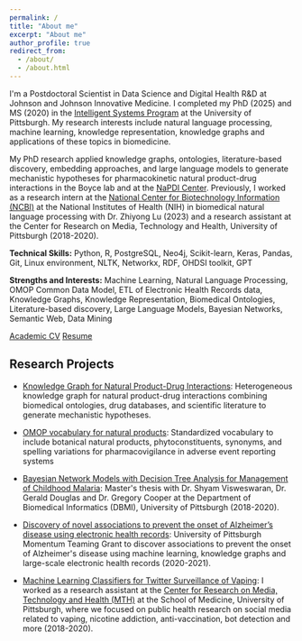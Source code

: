 ```yaml
---
permalink: /
title: "About me"
excerpt: "About me"
author_profile: true
redirect_from: 
  - /about/
  - /about.html
---
```


I'm a Postdoctoral Scientist in Data Science and Digital Health R&D at Johnson and Johnson Innovative Medicine. I completed my PhD (2025) and MS (2020) in the [Intelligent Systems Program](https://www.isp.pitt.edu/ "ISP") at the University of Pittsburgh. My research interests include natural language processing, machine learning, knowledge representation, knowledge graphs and applications of these topics in biomedicine. 

My PhD research applied knowledge graphs, ontologies, literature-based discovery, embedding approaches, and large language models to generate mechanistic hypotheses for pharmacokinetic natural product-drug interactions in the Boyce lab and at the [NaPDI Center](https://napdicenter.org/).  Previously, I worked as a research intern at the [National Center for Biotechnology Information (NCBI)](https://www.ncbi.nlm.nih.gov/research/bionlp/Research) at the National Institutes of Health (NIH) in biomedical natural language processing with Dr. Zhiyong Lu (2023) and a research assistant at the Center for Research on Media, Technology and Health, University of Pittsburgh (2018-2020).

**Technical Skills:** Python, R, PostgreSQL, Neo4j, Scikit-learn, Keras, Pandas, Git, Linux environment, NLTK, Networkx, RDF, OHDSI toolkit, GPT

**Strengths and Interests:** Machine Learning, Natural Language Processing, OMOP Common Data Model, ETL of Electronic Health Records data, Knowledge Graphs, Knowledge Representation, Biomedical Ontologies, Literature-based discovery, Large Language Models, Bayesian Networks, Semantic Web, Data Mining

<a class="btn btn--light--outline btn--info" href="https://sanyabt.github.io/files/CV.pdf">Academic CV</a>
<a class="btn btn--light--outline btn--info" href="https://sanyabt.github.io/files/Resume.pdf">Resume</a>

<h2>Research Projects</h2>

* [Knowledge Graph for Natural Product-Drug Interactions](https://sanyabt.github.io/projects/project-4/): Heterogeneous knowledge graph for natural product-drug interactions combining biomedical ontologies, drug databases, and scientific literature to generate mechanistic hypotheses.

* [OMOP vocabulary for natural products](https://sanyabt.github.io/projects/project-5/): Standardized vocabulary to include botanical natural products, phytoconstituents, synonyms, and spelling variations for pharmacovigilance in adverse event reporting systems

* [Bayesian Network Models with Decision Tree Analysis for Management of Childhood Malaria](https://sanyabt.github.io/projects/project-2/): Master's thesis with Dr. Shyam Visweswaran, Dr. Gerald Douglas and Dr. Gregory Cooper at the Department of Biomedical Informatics (DBMI), University of Pittsburgh (2018-2020).

* [Discovery of novel associations to prevent the onset of Alzheimer’s disease using electronic health records](https://sanyabt.github.io/projects/project-3/): University of Pittsburgh Momentum Teaming Grant to discover associations to prevent the onset of Alzheimer's disease using machine learning, knowledge graphs and large-scale electronic health records (2020-2021). 

* [Machine Learning Classifiers for Twitter Surveillance of Vaping](https://sanyabt.github.io/projects/project-1/): I worked as a research assistant at the [Center for Research on Media, Technology and Health (MTH)](https://www.crmth.pitt.edu/) at the School of Medicine, University of Pittsburgh, where we focused on public health research on social media related to vaping, nicotine addiction, anti-vaccination, bot detection and more (2018-2020).